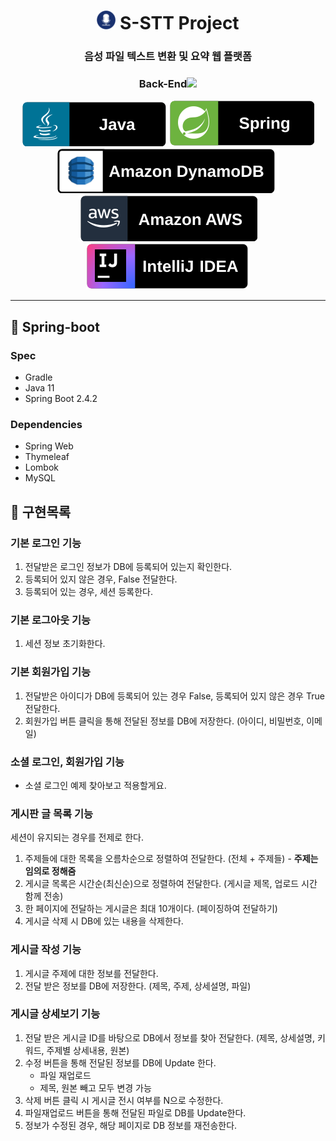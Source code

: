 <div align="center">
  <h1><img src="./img/BlueLogo.PNG" alt="S-STT Logo" height="30"> S-STT Project</h1>
  <h3>음성 파일 텍스트 변환 및 요약 웹 플랫폼</h3>
  <h3>Back-End<img src="https://media.giphy.com/media/cn2LKatpvy89MTVR3e/source.gif" height="30"></h3>
  
  <img src="https://github.com/Kim-SuBin/Kim-SuBin/blob/master/svg/dev/languages/java.svg" alt="java" />
  <img src="https://github.com/Kim-SuBin/Kim-SuBin/blob/master/svg/dev/framework/spring.svg" alt="spring" />
  <img src="https://github.com/Kim-SuBin/Kim-SuBin/blob/master/svg/dev/service/amazondynamodb.svg" alt="amazon Dynamo DB">
  <img src="https://github.com/Kim-SuBin/Kim-SuBin/blob/master/svg/dev/service/amazonaws.svg" alt="amazon AWS" />
  <img src="https://github.com/Kim-SuBin/Kim-SuBin/blob/master/svg/dev/tool/intellijidea.svg" alt="intelliJ" />
  
</div>

---

## 🧱 Spring-boot

### Spec

- Gradle
- Java 11
- Spring Boot 2.4.2

### Dependencies
- Spring Web
- Thymeleaf
- Lombok
- MySQL

## 🚀 구현목록

### 기본 로그인 기능

1. 전달받은 로그인 정보가 DB에 등록되어 있는지 확인한다.
2. 등록되어 있지 않은 경우, False 전달한다.
3. 등록되어 있는 경우, 세션 등록한다.

### 기본 로그아웃 기능

1. 세션 정보 초기화한다.

### 기본 회원가입 기능

1. 전달받은 아이디가 DB에 등록되어 있는 경우 False, 등록되어 있지 않은 경우 True 전달한다.
2. 회원가입 버튼 클릭을 통해 전달된 정보를 DB에 저장한다. (아이디, 비밀번호, 이메일)

### 소셜 로그인, 회원가입 기능

- 소셜 로그인 예제 찾아보고 적용할게요.

### 게시판 글 목록 기능

세션이 유지되는 경우를 전제로 한다.

1. 주제들에 대한 목록을 오름차순으로 정렬하여 전달한다. (전체 + 주제들) - **주제는 임의로 정해줌**
2. 게시글 목록은 시간순(최신순)으로 정렬하여 전달한다. (게시글 제목, 업로드 시간 함께 전송)
3. 한 페이지에 전달하는 게시글은 최대 10개이다. (페이징하여 전달하기)
4. 게시글 삭제 시 DB에 있는 내용을 삭제한다.

### 게시글 작성 기능

1. 게시글 주제에 대한 정보를 전달한다.
2. 전달 받은 정보를 DB에 저장한다. (제목, 주제, 상세설명, 파일)

### 게시글 상세보기 기능

1. 전달 받은 게시글 ID를 바탕으로 DB에서 정보를 찾아 전달한다. (제목, 상세설명, 키워드, 주제별 상세내용, 원본)
2. 수정 버튼을 통해 전달된 정보를 DB에 Update 한다.
    - 파일 재업로드
    - 제목, 원본 빼고 모두 변경 가능
3. 삭제 버튼 클릭 시 게시글 전시 여부를 N으로 수정한다.
4. 파일재업로드 버튼을 통해 전달된 파일로 DB를 Update한다.
5. 정보가 수정된 경우, 해당 페이지로 DB 정보를 재전송한다.
